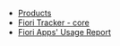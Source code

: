 - [Products](/products.md)
 - [Fiori Tracker - core](/ft-core.md)
 - [Fiori Apps' Usage Report](/fa.md)
